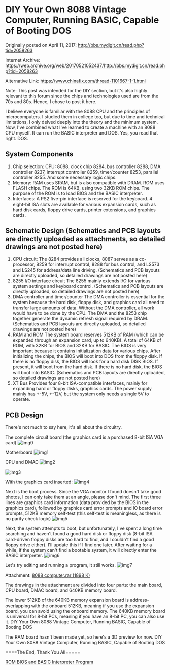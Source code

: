 # DIY Your Own 8088 Vintage Computer, Running BASIC, Capable of Booting DOS

Originally posted on April 11, 2017:
http://bbs.mydigit.cn/read.php?tid=2058263

Internet Archive:
https://web.archive.org/web/20170521052437/http://bbs.mydigit.cn/read.php?tid=2058263

Alternative Link:
https://www.chinafix.com/thread-1101667-1-1.html

Note: This post was intended for the DIY section, but it's also highly relevant to this forum since the chips and technologies used are from the 70s and 80s. Hence, I chose to post it here.

I believe everyone is familiar with the 8088 CPU and the principles of microcomputers. I studied them in college too, but due to time and technical limitations, I only delved deeply into the theory and the minimum system. Now, I've combined what I've learned to create a machine with an 8088 CPU myself. It can run the BASIC interpreter and DOS. Yes, you read that right. DOS.

## System Components

1. Chip selection:
CPU: 8088, clock chip 8284, bus controller 8288, DMA controller 8237, interrupt controller 8259, timer/counter 8253, parallel controller 8255. And some necessary logic chips.
2. Memory:
RAM uses SRAM, but is also compatible with DRAM.
ROM uses FLASH chips. The ROM is 64KB, using two 32KB ROM chips. The purpose of the ROM is to load BIOS and the BASIC interpreter.
3. Interfaces:
A PS2 five-pin interface is reserved for the keyboard. 4 eight-bit ISA slots are available for various expansion cards, such as hard disk cards, floppy drive cards, printer extensions, and graphics cards.

## Schematic Design (Schematics and PCB layouts are directly uploaded as attachments, so detailed drawings are not posted here)

1. CPU circuit: The 8284 provides all clocks, 8087 serves as a co-processor, 8259 for interrupt control, 8288 for bus control, and LS573 and LS245 for address/data line driving.
(Schematics and PCB layouts are directly uploaded, so detailed drawings are not posted here)
2. 8255 I/O interface circuit
The 8255 mainly extends I/O for various system settings and keyboard control.
(Schematics and PCB layouts are directly uploaded, so detailed drawings are not posted here)
3. DMA controller and timer/counter
The DMA controller is essential for the system because the hard disk, floppy disk, and graphics card all need to transfer large amounts of data. Without the DMA controller, all work would have to be done by the CPU. The DMA and the 8253 chip together generate the dynamic refresh signal required by DRAM.
(Schematics and PCB layouts are directly uploaded, so detailed drawings are not posted here)
4. RAM and ROM
The system board reserves 512KB of RAM (which can be expanded through an expansion card, up to 640KB). A total of 64KB of ROM, with 32KB for BIOS and 32KB for BASIC.
The BIOS is very important because it contains initialization data for various chips. After initializing the chips, the BIOS will boot into DOS from the floppy disk. If there is no floppy disk, the BIOS will look for a hard disk DISK BIOS. If present, it will boot from the hard disk. If there is no hard disk, the BIOS will boot into BASIC.
(Schematics and PCB layouts are directly uploaded, so detailed drawings are not posted here)
5. XT Bus
Provides four 8-bit ISA-compatible interfaces, mainly for expanding hard or floppy disks, graphics cards.
The power supply mainly has +-5V, +-12V, but the system only needs a single 5V to operate.

## PCB Design

There's not much to say here, it's all about the circuitry.

The complete circuit board (the graphics card is a purchased 8-bit ISA VGA card)
![img0](images/20170411_00.jpg)

Motherboard
![img1](images/20170411_01.jpg)

CPU and DMAC
![img2](images/20170411_02.jpg)

![img3](images/20170411_03.jpg)

With the graphics card inserted:
![img4](images/20170411_04.jpg)

Next is the boot process. Since the VGA monitor I found doesn't take good photos, I can only take them at an angle, please don't mind.
The first three lines are graphics card information (data provided by the BIOS in the graphics card), followed by graphics card error prompts and IO board error prompts, 512KB memory self-test (this self-test is meaningless, as there is no parity check logic)
![img5](images/20170411_05.jpg)

Next, the system attempts to boot, but unfortunately, I've spent a long time searching and haven't found a good hard disk or floppy disk (8-bit ISA card-driven floppy disks are too hard to find, and I couldn't find a good floppy drive either). I'll update this if I find one later. After waiting for a while, if the system can't find a bootable system, it will directly enter the BASIC interpreter.
![img6](images/20170411_06.jpg)

Let's try editing and running a program, it still works.
![img7](images/20170411_07.jpg)

Attachment: [8088 computer.rar (1898 K) ](attachment\20170411_8088_computer.rar)

The drawings in the attachment are divided into four parts: the main board, CPU board, DMAC board, and 640KB memory board.

The lower 512KB of the 640KB memory expansion board is address-overlapping with the onboard 512KB, meaning if you use the expansion board, you can avoid using the onboard memory.
The 640KB memory board is universal for 8-bit PCs, meaning if you have an 8-bit PC, you can also use it.
DIY Your Own 8088 Vintage Computer, Running BASIC, Capable of Booting DOS

The RAM board hasn't been made yet, so here's a 3D preview for now.
DIY Your Own 8088 Vintage Computer, Running BASIC, Capable of Booting DOS

====The End, Thank You All=====

[ROM BIOS and BASIC Interpreter Program](attachment\20170411_rom_basic.rar)